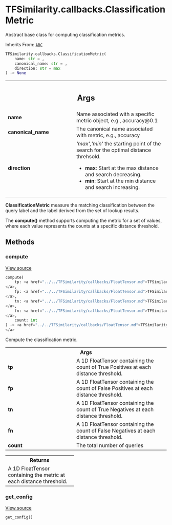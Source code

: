 # TFSimilarity.callbacks.ClassificationMetric





Abstract base class for computing classification metrics.

Inherits From: [`ABC`](../../TFSimilarity/distances/ABC.md)


```python
TFSimilarity.callbacks.ClassificationMetric(
    name: str = ,
    canonical_name: str = ,
    direction: str = max
) -> None
```



<!-- Placeholder for "Used in" -->


<!-- Tabular view -->
 <table class="responsive fixed orange">
<colgroup><col width="214px"><col></colgroup>
<tr><th colspan="2"><h2 class="add-link">Args</h2></th></tr>

<tr>
<td>
<b>name</b>
</td>
<td>
Name associated with a specific metric object, e.g.,
accuracy@0.1
</td>
</tr><tr>
<td>
<b>canonical_name</b>
</td>
<td>
The canonical name associated with metric, e.g.,
accuracy
</td>
</tr><tr>
<td>
<b>direction</b>
</td>
<td>
<i>'max','min'</i> the starting point of the search for the
optimal distance threhsold.

* <b>max</b>: Start at the max distance and search decreasing.
* <b>min</b>: Start at the min distance and search increasing.
</td>
</tr>
</table>


<b>ClassificationMetric</b> measure the matching classification between the
query label and the label derived from the set of lookup results.

The <b>compute()</b> method supports computing the metric for a set of values,
where each value represents the counts at a specific distance threshold.

## Methods

<h3 id="compute">compute</h3>

<a target="_blank" class="external" href="https://github.com/tensorflow/similarity/blob/main/tensorflow_similarity/classification_metrics/classification_metric.py#L65-L91">View source</a>

```python
compute(
    tp: <a href="../../TFSimilarity/callbacks/FloatTensor.md">TFSimilarity.callbacks.FloatTensor```
</a>,
    fp: <a href="../../TFSimilarity/callbacks/FloatTensor.md">TFSimilarity.callbacks.FloatTensor```
</a>,
    tn: <a href="../../TFSimilarity/callbacks/FloatTensor.md">TFSimilarity.callbacks.FloatTensor```
</a>,
    fn: <a href="../../TFSimilarity/callbacks/FloatTensor.md">TFSimilarity.callbacks.FloatTensor```
</a>,
    count: int
) -> <a href="../../TFSimilarity/callbacks/FloatTensor.md">TFSimilarity.callbacks.FloatTensor```
</a>
```


Compute the classification metric.


<!-- Tabular view -->
 <table class="responsive fixed orange">
<colgroup><col width="214px"><col></colgroup>
<tr><th colspan="2">Args</th></tr>

<tr>
<td>
<b>tp</b>
</td>
<td>
A 1D FloatTensor containing the count of True Positives at each
distance threshold.
</td>
</tr><tr>
<td>
<b>fp</b>
</td>
<td>
A 1D FloatTensor containing the count of False Positives at
each distance threshold.
</td>
</tr><tr>
<td>
<b>tn</b>
</td>
<td>
A 1D FloatTensor containing the count of True Negatives at each
distance threshold.
</td>
</tr><tr>
<td>
<b>fn</b>
</td>
<td>
A 1D FloatTensor containing the count of False Negatives at
each distance threshold.
</td>
</tr><tr>
<td>
<b>count</b>
</td>
<td>
The total number of queries
</td>
</tr>
</table>



<!-- Tabular view -->
 <table class="responsive fixed orange">
<colgroup><col width="214px"><col></colgroup>
<tr><th colspan="2">Returns</th></tr>
<tr class="alt">
<td colspan="2">
A 1D FloatTensor containing the metric at each distance threshold.
</td>
</tr>

</table>



<h3 id="get_config">get_config</h3>

<a target="_blank" class="external" href="https://github.com/tensorflow/similarity/blob/main/tensorflow_similarity/classification_metrics/classification_metric.py#L58-L63">View source</a>

```python
get_config()
```







